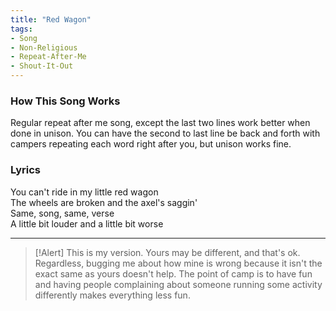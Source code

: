 ```yaml
---
title: "Red Wagon"
tags:
- Song
- Non-Religious
- Repeat-After-Me
- Shout-It-Out
---
```


### How This Song Works

Regular repeat after me song, except the last two lines work better when done in unison. You can have the second to last line be back and forth with campers repeating each word right after you, but unison works fine.

### Lyrics

You can't ride in my little red wagon  
The wheels are broken and the axel's saggin'  
Same, song, same, verse  
A little bit louder and a little bit worse  

---

>[!Alert]
> This is my version. Yours may be different, and that's ok. Regardless, bugging me about how mine is wrong because it isn't the exact same as yours doesn't help. The point of camp is to have fun and having people complaining about someone running some activity differently makes everything less fun.

